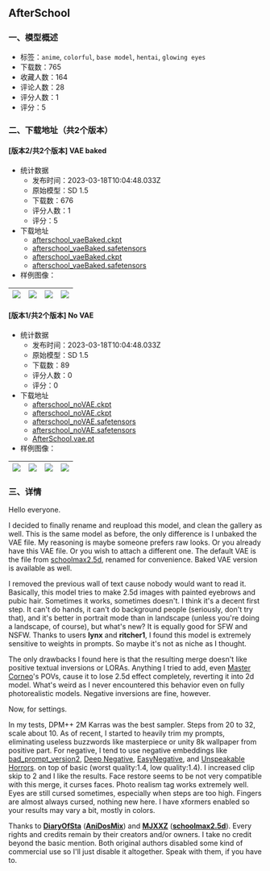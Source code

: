 ## AfterSchool
### 一、模型概述

- 标签：`anime`, `colorful`, `base model`, `hentai`, `glowing eyes`
- 下载数：765
- 收藏人数：164
- 评论人数：28
- 评分人数：1
- 评分：5

### 二、下载地址（共2个版本）

#### [版本2/共2个版本] VAE baked

- 统计数据
  - 发布时间：2023-03-18T10:04:48.033Z
  - 原始模型：SD 1.5
  - 下载数：676
  - 评分人数：1
  - 评分：5
- 下载地址
  - [afterschool_vaeBaked.ckpt](https://civitai.com/api/download/models/14838?type=Pruned%20Model&format=PickleTensor&size=pruned&fp=fp16)
  - [afterschool_vaeBaked.safetensors](https://civitai.com/api/download/models/14838)
  - [afterschool_vaeBaked.ckpt](https://civitai.com/api/download/models/14838?type=Model&format=PickleTensor&size=full&fp=fp16)
  - [afterschool_vaeBaked.safetensors](https://civitai.com/api/download/models/14838?type=Model&format=SafeTensor&size=full&fp=fp16)
- 样例图像：

| <img src="https://image.civitai.com/xG1nkqKTMzGDvpLrqFT7WA/135b9bc3-02cd-4e59-c612-7925611a8c00/width=450/273600.jpeg" /> | <img src="https://image.civitai.com/xG1nkqKTMzGDvpLrqFT7WA/b60a4404-f3f7-4ec8-8dcf-865d32267600/width=450/273599.jpeg" /> | <img src="https://image.civitai.com/xG1nkqKTMzGDvpLrqFT7WA/13b5df9d-df4c-42c3-8a31-a236928dcf00/width=450/273598.jpeg" /> | <img src="https://image.civitai.com/xG1nkqKTMzGDvpLrqFT7WA/44a6563e-454d-48f4-7d31-f31b62822700/width=450/273597.jpeg" /> |
| ---- | ---- | ---- | ---- |

#### [版本1/共2个版本] No VAE

- 统计数据
  - 发布时间：2023-03-18T10:04:48.033Z
  - 原始模型：SD 1.5
  - 下载数：89
  - 评分人数：0
  - 评分：0
- 下载地址
  - [afterschool_noVAE.ckpt](https://civitai.com/api/download/models/16866?type=Pruned%20Model&format=PickleTensor&size=pruned&fp=fp16)
  - [afterschool_noVAE.ckpt](https://civitai.com/api/download/models/16866?type=Model&format=PickleTensor&size=full&fp=fp16)
  - [afterschool_noVAE.safetensors](https://civitai.com/api/download/models/16866?type=Model&format=SafeTensor&size=full&fp=fp16)
  - [afterschool_noVAE.safetensors](https://civitai.com/api/download/models/16866)
  - [AfterSchool.vae.pt](https://civitai.com/api/download/models/16866?type=VAE&format=Other)
- 样例图像：

| <img src="https://image.civitai.com/xG1nkqKTMzGDvpLrqFT7WA/9e0be335-7a14-4d59-5443-92ed95556b00/width=450/273606.jpeg" /> | <img src="https://image.civitai.com/xG1nkqKTMzGDvpLrqFT7WA/24c9e6db-a270-4c5c-5197-4ce835287800/width=450/273605.jpeg" /> | <img src="https://image.civitai.com/xG1nkqKTMzGDvpLrqFT7WA/c583e699-8d67-4a8b-4e96-6d78b08ecc00/width=450/273604.jpeg" /> | <img src="https://image.civitai.com/xG1nkqKTMzGDvpLrqFT7WA/7a93cbe3-6a3d-43c2-f867-49be59d31800/width=450/273603.jpeg" /> |
| ---- | ---- | ---- | ---- |


### 三、详情
<p>Hello everyone.</p><p>I decided to finally rename and reupload this model, and clean the gallery as well. This is the same model as before, the only difference is I unbaked the VAE file. My reasoning is maybe someone prefers raw looks. Or you already have this VAE file. Or you wish to attach a different one. The default VAE is the file from <a target="_blank" rel="ugc" href="https://civitai.com/models/4836/schoolmax-25d">schoolmax2.5d</a>, renamed for convenience. Baked VAE version is available as well.</p><p>I removed the previous wall of text cause nobody would want to read it. Basically, this model tries to make 2.5d images with painted eyebrows and pubic hair. Sometimes it works, sometimes doesn't. I think it's a decent first step. It can't do hands, it can't do background people (seriously, don't try that), and it's better in portrait mode than in landscape (unless you're doing a landscape, of course), but what's new? It is equally good for SFW and NSFW. Thanks to users <strong>lynx</strong> and <strong>ritcher1</strong>, I found this model is extremely sensitive to weights in prompts. So maybe it's not as niche as I thought.</p><p>The only drawbacks I found here is that the resulting merge doesn't like positive textual inversions or LORAs. Anything I tried to add, even <a target="_blank" rel="ugc" href="https://civitai.com/user/Master_Corneo">Master Corneo</a>'s POVs, cause it to lose 2.5d effect completely, reverting it into 2d model. What's weird as I never encountered this behavior even on fully photorealistic models. Negative inversions are fine, however.</p><p>Now, for settings.</p><p>In my tests, DPM++ 2M Karras was the best sampler. Steps from 20 to 32, scale about 10. As of recent, I started to heavily trim my prompts, eliminating useless buzzwords like masterpiece or unity 8k wallpaper  from positive part. For negative, I tend to use negative embeddings like <a target="_blank" rel="ugc" href="https://huggingface.co/datasets/Nerfgun3/bad_prompt">bad_prompt_version2</a>, <a target="_blank" rel="ugc" href="https://civitai.com/models/7808/easynegative">Deep Negative</a>, <a target="_blank" rel="ugc" href="https://civitai.com/models/7808/easynegative">EasyNegative</a>, and <a target="_blank" rel="ugc" href="https://civitai.com/models/4499/unspeakable-horrors-negative-prompt">Unspeakable Horrors</a>. on top of basic (worst quality:1.4, low quality:1.4). I increased clip skip to 2 and I like the results. Face restore seems to be not very compatible with this merge, it curses faces. Photo realism tag works extremely well. Eyes are still cursed sometimes, especially when steps are too high. Fingers are almost always cursed, nothing new here. I have xformers enabled so your results may vary a bit, mostly in colors.</p><p>Thanks to <a target="_blank" rel="ugc" href="https://civitai.com/user/DiaryOfSta"><strong>DiaryOfSta</strong></a> (<a target="_blank" rel="ugc" href="https://civitai.com/models/6437/anidosmix"><strong>AniDosMix</strong></a>) and <a target="_blank" rel="ugc" href="https://civitai.com/user/MJXXZ"><strong>MJXXZ</strong></a> (<a target="_blank" rel="ugc" href="https://civitai.com/models/4836/schoolmax-25d"><strong>schoolmax2.5d</strong></a>). Every rights and credits remain by their creators and/or owners. I take no credit beyond the basic mention. Both original authors disabled some kind of commercial use so I'll just disable it altogether. Speak with them, if you have to.</p>